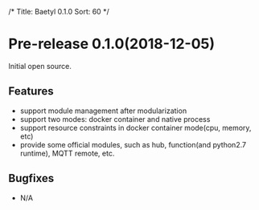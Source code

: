 /*
Title: Baetyl 0.1.0
Sort: 60
*/

# Pre-release 0.1.0(2018-12-05)

Initial open source.

## Features

- support module management after modularization
- support two modes: docker container and native process
- support resource constraints in docker container mode(cpu, memory, etc)
- provide some official modules, such as hub, function(and python2.7 runtime), MQTT remote, etc.

## Bugfixes

- N/A
